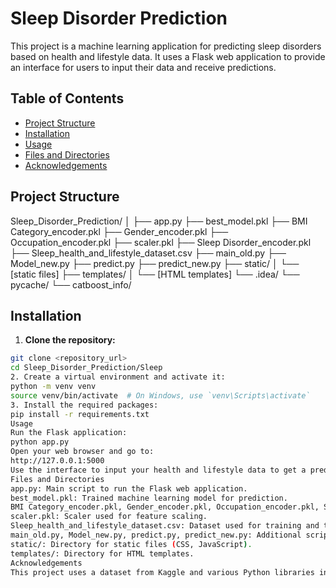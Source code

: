 # Sleep Disorder Prediction

This project is a machine learning application for predicting sleep disorders based on health and lifestyle data. It uses a Flask web application to provide an interface for users to input their data and receive predictions.

## Table of Contents

- [Project Structure](#project-structure)
- [Installation](#installation)
- [Usage](#usage)
- [Files and Directories](#files-and-directories)
- [Acknowledgements](#acknowledgements)

## Project Structure

Sleep_Disorder_Prediction/
│
├── app.py
├── best_model.pkl
├── BMI Category_encoder.pkl
├── Gender_encoder.pkl
├── Occupation_encoder.pkl
├── scaler.pkl
├── Sleep Disorder_encoder.pkl
├── Sleep_health_and_lifestyle_dataset.csv
├── main_old.py
├── Model_new.py
├── predict.py
├── predict_new.py
├── static/
│ └── [static files]
├── templates/
│ └── [HTML templates]
└── .idea/
└── pycache/
└── catboost_info/








## Installation

1. **Clone the repository:**

```bash
git clone <repository_url>
cd Sleep_Disorder_Prediction/Sleep
2. Create a virtual environment and activate it:
python -m venv venv
source venv/bin/activate  # On Windows, use `venv\Scripts\activate`
3. Install the required packages:
pip install -r requirements.txt
Usage
Run the Flask application:
python app.py
Open your web browser and go to:
http://127.0.0.1:5000
Use the interface to input your health and lifestyle data to get a prediction of sleep disorders.
Files and Directories
app.py: Main script to run the Flask web application.
best_model.pkl: Trained machine learning model for prediction.
BMI Category_encoder.pkl, Gender_encoder.pkl, Occupation_encoder.pkl, Sleep Disorder_encoder.pkl: Encoders for categorical variables.
scaler.pkl: Scaler used for feature scaling.
Sleep_health_and_lifestyle_dataset.csv: Dataset used for training and testing.
main_old.py, Model_new.py, predict.py, predict_new.py: Additional scripts for model training and prediction.
static/: Directory for static files (CSS, JavaScript).
templates/: Directory for HTML templates.
Acknowledgements
This project uses a dataset from Kaggle and various Python libraries including Flask, scikit-learn, and XGBoost.
